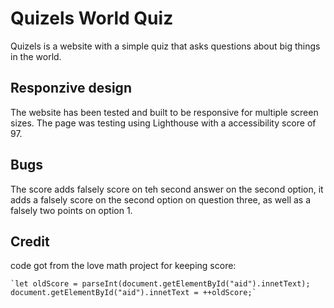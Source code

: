 # Quizels World Quiz
Quizels is a website with a simple quiz that asks questions about big things in the world.
## Responzive design
The website has been tested and built to be responsive for multiple screen sizes. The page was testing using Lighthouse with a accessibility score of 97.
## Bugs
The score adds falsely score on teh second answer on the second option, it adds a falsely score on the second option on question three, as well as a falsely two points on option 1.
## Credit
code got from the love math project for keeping score:
    
    `let oldScore = parseInt(document.getElementById("aid").innetText);
    document.getElementById("aid").innetText = ++oldScore;`
